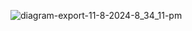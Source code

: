 ![diagram-export-11-8-2024-8_34_11-pm](https://github.com/user-attachments/assets/5d1a94c9-282b-4521-b36a-90c66ec70fd9)
